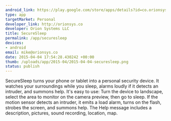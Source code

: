 ```yaml
--- 
android_link: https://play.google.com/store/apps/details?id=co.orionsys.securesleep&hl=en
type: app
targetMarket: Personal
developer_link: http://orionsys.co
developer: Orion Systems LLC
title: SecureSleep
permalink: /app/securesleep
devices: 
- android
email: mike@orionsys.co
date: 2015-04-04 17:54:28.430242 +00:00
thumb: /uploads/app/2015-04/2015-04-04-securesleep.png
status: publish
---
```


SecureSleep turns your phone or tablet into a personal security device. It watches your surroundings while you sleep, alarms loudly if it detects an intruder, and summons help. It's easy to use: Turn the device to landscape, select the area to monitor on the camera preview, then go to sleep. If the motion sensor detects an intruder, it emits a load alarm, turns on the flash, strobes the screen, and summons help. The Help message includes a description, pictures, sound recording, location, map. 
